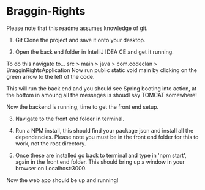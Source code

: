 # Braggin-Rights

Please note that this readme assumes knowledge of git.

1. Git Clone the project and save it onto your desktop.

2. Open the back end folder in IntelliJ IDEA CE and get it running. 

To do this navigate to... src > main > java > com.codeclan > BragginRightsApplication
Now run public static void main by clicking on the green arrow to the left of the code. 

This will run the back end and you should see Spring booting into action, at the bottom in amoung all the messeges is shoudl say TOMCAT somewhere!

Now the backend is running, time to get the front end setup.

3. Navigate to the front end folder in terminal. 

4. Run a NPM install, this should find your package json and install all the dependencies.  Please note you must be in the front end folder for this to work, not the root directory.

5. Once these are installed go back to terminal and type in 'npm start', again in the front end folder.  This should bring up a window in your browser on Localhost:3000.

Now the web app should be up and running!
